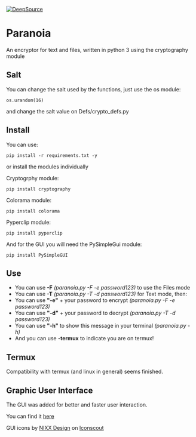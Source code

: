 [![DeepSource](https://static.deepsource.io/deepsource-badge-light-mini.svg)](https://deepsource.io/gh/ArcticBabe/Paranoia/?ref=repository-badge)
# Paranoia

An encryptor for text and files, written in python 3 using the cryptography module

## Salt
You can change the salt used by the functions, just use the os module:
```
os.urandom(16)
```
and change the salt value on Defs/crypto_defs.py

## Install

You can use:
```
pip install -r requirements.txt -y 
```

or install the modules individually

Cryptogrphy module:

```
pip install cryptography
```

Colorama module:

```
pip install colorama
```

Pyperclip module:

```
pip install pyperclip
```

And for the GUI you will need the PySimpleGui module:

```
pip install PySimpleGUI
```

## Use

* You can use **-F** *(paranoia.py -F -e password123)* to use the Files mode
* You can use **-T** *(paranoia.py -T -d password123)* for Text mode, then:
* You can use **"-e"** + your password to encrypt *(paranoia.py -F -e password123)*
* You can use **"-d"** + your password to decrypt *(paranoia.py -T -d password123)*
* You can use **"-h"** to show this message in your terminal *(paranoia.py -h)*
* And you can use **-termux** to indicate you are on termux! 

## Termux

Compatibility with termux (and linux in general) seems finished.

## Graphic User Interface

The GUI was added for better and faster user interaction.

You can find it <a href="https://github.com/Eptor/Paranoia_GUI">here</a>

GUI icons by <a href="https://iconscout.com/contributors/nixxdsgn">NIXX Design</a> on <a href="https://iconscout.com">Iconscout</a>
